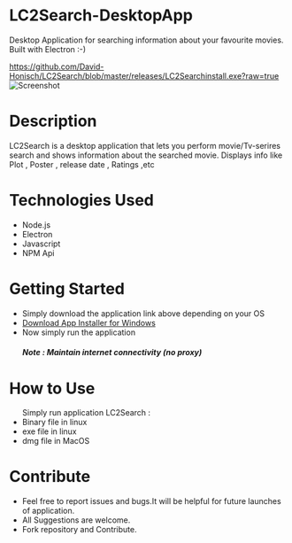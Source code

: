 # LC2Search-DesktopApp
Desktop Application for searching information about your favourite movies. Built with Electron :-)

https://github.com/David-Honisch/LC2Search/blob/master/releases/LC2Searchinstall.exe?raw=true
![Screenshot](https://github.com/David-Honisch)

<h1>Description</h1>
LC2Search is a desktop application that lets you perform movie/Tv-serires search and shows information about the searched movie. Displays info like Plot , Poster , release date , Ratings ,etc

<h1>Technologies Used</h1>
<ul>
  <li>Node.js</li>
  <li>Electron</li>
  <li>Javascript</li>
  <li>NPM Api</li>
</ul>

<h1>Getting Started</h1>
<ul>
  <li>Simply download the application link above depending on your OS</li>
  <li><a href="https://github.com/David-Honisch/LC2Search/blob/master/releases/LC2Searchinstall.exe?raw=true"> Download App Installer for Windows </a></li>
  <li>Now simply run the application</li>
  <h5>Note : Maintain internet connectivity (no proxy)</h5>   
</ul>
   
<h1>How to Use</h1>
<ul>  
   Simply run application LC2Search :
  <li> Binary file in linux </li>
  <li> exe file in linux </li>
  <li> dmg file in MacOS </li>
</ul>

<h1>Contribute</h1>
<ul>
  <li>Feel free to report issues and bugs.It will be helpful for future launches of application.</li>
  <li>All Suggestions are welcome.</li>
  <li>Fork repository and Contribute.</li>
</ul>

